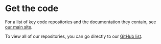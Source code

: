 # Get the code

For a list of key code repositories and the documentation they contain, see [our main site](http://mbed.com/en/development/getting-started/get-code/).

To view all of our repositories, you can go directly to our [GitHub list](https://github.com/ARMmbed).